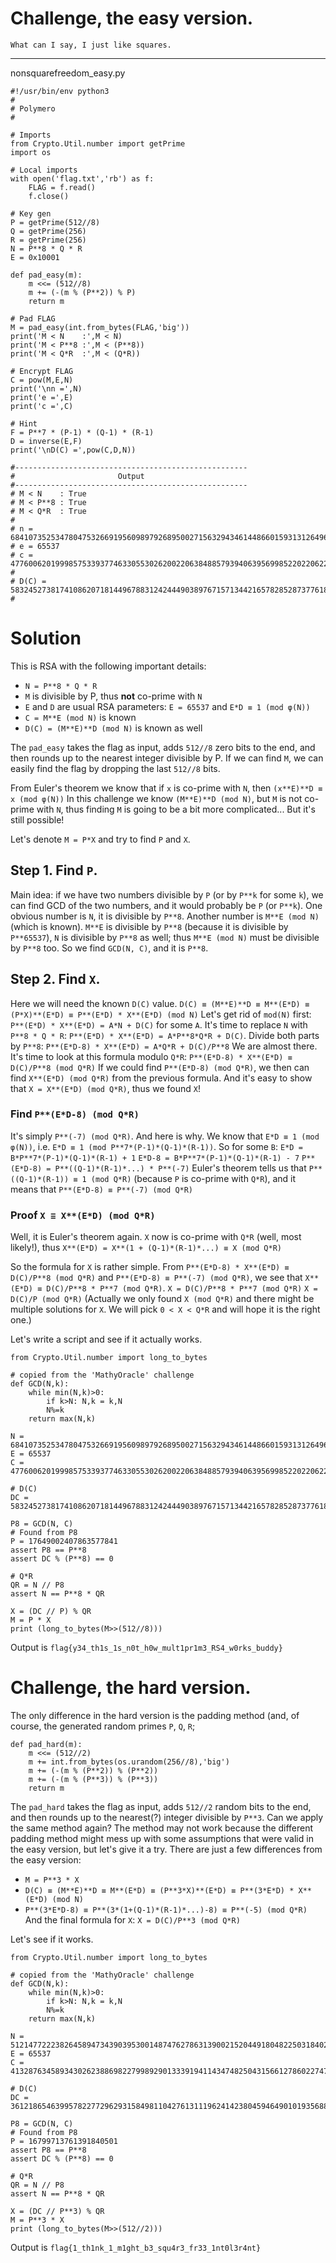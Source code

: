 # Challenge, the easy version.

`What can I say, I just like squares.`

-----
nonsquarefreedom_easy.py
```
#!/usr/bin/env python3
#
# Polymero
#

# Imports
from Crypto.Util.number import getPrime
import os

# Local imports
with open('flag.txt','rb') as f:
    FLAG = f.read()
    f.close()

# Key gen
P = getPrime(512//8)
Q = getPrime(256)
R = getPrime(256)
N = P**8 * Q * R
E = 0x10001

def pad_easy(m):
    m <<= (512//8)
    m += (-(m % (P**2)) % P)
    return m

# Pad FLAG
M = pad_easy(int.from_bytes(FLAG,'big'))
print('M < N    :',M < N)
print('M < P**8 :',M < (P**8))
print('M < Q*R  :',M < (Q*R))

# Encrypt FLAG
C = pow(M,E,N)
print('\nn =',N)
print('e =',E)
print('c =',C)

# Hint
F = P**7 * (P-1) * (Q-1) * (R-1)
D = inverse(E,F)
print('\nD(C) =',pow(C,D,N))

#----------------------------------------------------
#                       Output
#----------------------------------------------------
# M < N    : True
# M < P**8 : True
# M < Q*R  : True
#
# n = 68410735253478047532669195609897926895002715632943461448660159313126496660033080937734557748701577020593482441014012783126085444004682764336220752851098517881202476417639649807333810261708210761333918442034275018088771547499619393557995773550772279857842207065696251926349053195423917250334982174308578108707
# e = 65537
# c = 4776006201999857533937746330553026200220638488579394063956998522022062232921285860886801454955588545654394710104334517021340109545003304904641820637316671869512340501549190724859489875329025743780939742424765825407663239591228764211985406490810832049380427145964590612241379808722737688823830921988891019862
#
# D(C) = 58324527381741086207181449678831242444903897671571344216578285287377618832939516678686212825798172668450906644065483369735063383237979049248667084304630968896854046853486000780081390375682767386163384705607552367796490630893227401487357088304270489873369870382871693215188248166759293149916320915248800905458
#
```

# Solution
This is RSA with the following important details:
- `N = P**8 * Q * R`
- `M` is divisible by P, thus **not** co-prime with `N`
- `E` and `D` are usual RSA parameters: `E = 65537` and `E*D ≡ 1 (mod φ(N))`
- `C = M**E (mod N)` is known
- `D(C) = (M**E)**D (mod N)` is known as well

The `pad_easy` takes the flag as input, adds `512//8` zero bits to the end, and then rounds up to the nearest integer divisible by P. If we can find `M`, we can easily find the flag by dropping the last `512//8` bits.

From Euler's theorem we know that if `x` is co-prime with `N`, then `(x**E)**D ≡ x (mod φ(N))`
In this challenge we know `(M**E)**D (mod N)`, but `M` is not co-prime with `N`, thus finding `M` is going to be a bit more complicated... But it's still possible!

Let's denote `M = P*X` and try to find `P` and `X`.

## Step 1. Find `P`.
Main idea: if we have two numbers divisible by `P` (or by `P**k` for some `k`), we can find GCD of the two numbers, and it would probably be `P` (or `P**k`).
One obvious number is `N`, it is divisible by `P**8`.
Another number is `M**E (mod N)` (which is known). `M**E` is divisible by `P**8` (because it is divisible by `P**65537`), `N` is divisible by `P**8` as well; thus `M**E (mod N)` must be divisible by `P**8` too.
So we find `GCD(N, C)`, and it is `P**8`.

## Step 2. Find `X`.
Here we will need the known `D(C)` value.
`D(C) ≡ (M**E)**D ≡ M**(E*D) ≡ (P*X)**(E*D) ≡ P**(E*D) * X**(E*D) (mod N)`
Let's get rid of `mod(N)` first:
`P**(E*D) * X**(E*D) = A*N + D(C)` for some `A`. It's time to replace `N` with `P**8 * Q * R`:
`P**(E*D) * X**(E*D) = A*P**8*Q*R + D(C)`. Divide both parts by `P**8`:
`P**(E*D-8) * X**(E*D) = A*Q*R + D(C)/P**8`
We are almost there. It's time to look at this formula modulo `Q*R`:
`P**(E*D-8) * X**(E*D) ≡ D(C)/P**8 (mod Q*R)`
If we could find `P**(E*D-8) (mod Q*R)`, we then can find `X**(E*D) (mod Q*R)` from the previous formula. And it's easy to show that `X = X**(E*D) (mod Q*R)`, thus we found `X`!
### Find `P**(E*D-8) (mod Q*R)`
It's simply `P**(-7) (mod Q*R)`. And here is why.
We know that `E*D ≡ 1 (mod φ(N))`, i.e. `E*D ≡ 1 (mod P**7*(P-1)*(Q-1)*(R-1))`. So for some `B`:
`E*D = B*P**7*(P-1)*(Q-1)*(R-1) + 1`
`E*D-8 = B*P**7*(P-1)*(Q-1)*(R-1) - 7`
`P**(E*D-8) = P**((Q-1)*(R-1)*...) * P**(-7)`
Euler's theorem tells us that `P**((Q-1)*(R-1)) ≡ 1 (mod Q*R)` (because `P` is co-prime with `Q*R`), and it means that `P**(E*D-8) ≡ P**(-7) (mod Q*R)`
### Proof `X ≡ X**(E*D) (mod Q*R)`
Well, it is Euler's theorem again. `X` now is co-prime with `Q*R` (well, most likely!), thus `X**(E*D) = X**(1 + (Q-1)*(R-1)*...) ≡ X (mod Q*R)`

So the formula for `X` is rather simple.
From `P**(E*D-8) * X**(E*D) ≡ D(C)/P**8 (mod Q*R)` and `P**(E*D-8) ≡ P**(-7) (mod Q*R)`, we see that `X**(E*D) ≡ D(C)/P**8 * P**7 (mod Q*R)`.
`X = D(C)/P**8 * P**7 (mod Q*R)`
`X = D(C)/P (mod Q*R)`
(Actually we only found `X (mod Q*R)` and there might be multiple solutions for `X`. We will pick `0 < X < Q*R` and will hope it is the right one.)

Let's write a script and see if it actually works.
```
from Crypto.Util.number import long_to_bytes

# copied from the 'MathyOracle' challenge
def GCD(N,k):
    while min(N,k)>0:
        if k>N: N,k = k,N
        N%=k
    return max(N,k)

N = 68410735253478047532669195609897926895002715632943461448660159313126496660033080937734557748701577020593482441014012783126085444004682764336220752851098517881202476417639649807333810261708210761333918442034275018088771547499619393557995773550772279857842207065696251926349053195423917250334982174308578108707
E = 65537
C = 4776006201999857533937746330553026200220638488579394063956998522022062232921285860886801454955588545654394710104334517021340109545003304904641820637316671869512340501549190724859489875329025743780939742424765825407663239591228764211985406490810832049380427145964590612241379808722737688823830921988891019862

# D(C)
DC = 58324527381741086207181449678831242444903897671571344216578285287377618832939516678686212825798172668450906644065483369735063383237979049248667084304630968896854046853486000780081390375682767386163384705607552367796490630893227401487357088304270489873369870382871693215188248166759293149916320915248800905458

P8 = GCD(N, C)
# Found from P8
P = 17649002407863577841
assert P8 == P**8
assert DC % (P**8) == 0

# Q*R
QR = N // P8
assert N == P**8 * QR

X = (DC // P) % QR
M = P * X
print (long_to_bytes(M>>(512//8)))
```

Output is `flag{y34_th1s_1s_n0t_h0w_mult1pr1m3_RS4_w0rks_buddy}`

# Challenge, the hard version.
The only difference in the hard version is the padding method (and, of course, the generated random primes `P`, `Q`, `R`;
```
def pad_hard(m):
    m <<= (512//2)
    m += int.from_bytes(os.urandom(256//8),'big')
    m += (-(m % (P**2)) % (P**2))
    m += (-(m % (P**3)) % (P**3))
    return m
```
The `pad_hard` takes the flag as input, adds `512//2` random bits to the end, and then rounds up to the nearest(?) integer divisible by `P**3`.
Can we apply the same method again? The method may not work because the different padding method might mess up with some assumptions that were valid in the easy version, but let's give it a try.
There are just a few differences from the easy version:
- `M = P**3 * X`
- `D(C) ≡ (M**E)**D ≡ M**(E*D) ≡ (P**3*X)**(E*D) ≡ P**(3*E*D) * X**(E*D) (mod N)`
- `P**(3*E*D-8) ≡ P**(3*(1+(Q-1)*(R-1)*...)-8) ≡ P**(-5) (mod Q*R)`
And the final formula for `X`:
`X = D(C)/P**3 (mod Q*R)`

Let's see if it works.

```
from Crypto.Util.number import long_to_bytes

# copied from the 'MathyOracle' challenge
def GCD(N,k):
    while min(N,k)>0:
        if k>N: N,k = k,N
        N%=k
    return max(N,k)

N = 51214772223826458947343903953001487476278631390021520449180482250318402223871910467589821176474724615270573620128351792442696435406924016685353662124634928276565604574767844305337546301974967758679072483930469188209450741154719808928273796360060047042981437882233649203901005093617276209822357002895662878141
E = 65537
C = 41328763458934302623886982279989290133391941143474825043156612786022747186181626092904440906629512249693098336428292454473471954816980834113337123971593864752166968333372184013915759408279871722264574280860701217968784830530130601590818131935509927605432477384634437968100579272192406391181345133757405127746

# D(C)
DC = 36121865463995782277296293158498110427613111962414238045946490101935688033022876541418793886469647898078579120189419552431787379541843120009675223060979171856818401470674058515557901674369835328155371791544935440499813846484080003978652786490718806523938327240659684439275298596339460595405316567186468069580

P8 = GCD(N, C)
# Found from P8
P = 16799713761391840501
assert P8 == P**8
assert DC % (P**8) == 0

# Q*R
QR = N // P8
assert N == P**8 * QR

X = (DC // P**3) % QR
M = P**3 * X
print (long_to_bytes(M>>(512//2)))
```

Output is `flag{1_th1nk_1_m1ght_b3_squ4r3_fr33_1nt0l3r4nt}`
